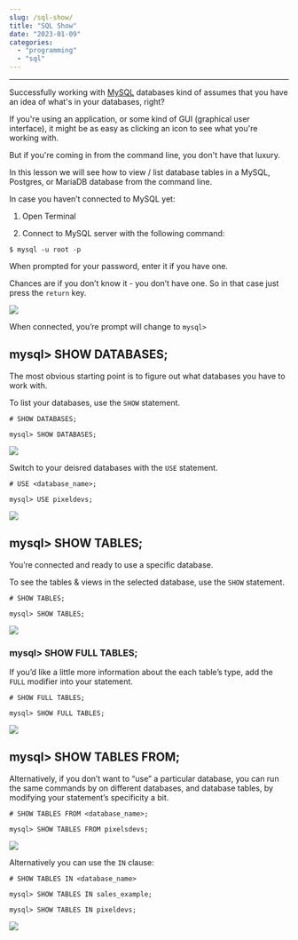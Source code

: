 ```yaml
---
slug: /sql-show/
title: "SQL Show"
date: "2023-01-09"
categories: 
  - "programming"
  - "sql"
---
```


* * *

Successfully working with [MySQL](https://www.mysql.com/) databases kind of assumes that you have an idea of what's in your databases, right?

If you're using an application, or some kind of GUI (graphical user interface), it might be as easy as clicking an icon to see what you're working with.

But if you're coming in from the command line, you don't have that luxury.

In this lesson we will see how to view / list database tables in a MySQL, Postgres, or MariaDB database from the command line.

In case you haven’t connected to MySQL yet:

1. Open Terminal

3. Connect to MySQL server with the following command:

```
$ mysql -u root -p
```

When prompted for your password, enter it if you have one.

Chances are if you don’t know it - you don’t have one. So in that case just press the `return` key.

![](/images/mysql-u-root-p-1024x474.png)

When connected, you’re prompt will change to `mysql>`

## mysql> SHOW DATABASES;

The most obvious starting point is to figure out what databases you have to work with.

To list your databases, use the `SHOW` statement.

```
# SHOW DATABASES;

mysql> SHOW DATABASES;
```

![](/images/mysql-show-databases-1024x459.png)

Switch to your deisred databases with the `USE` statement.

```
# USE <database_name>;

mysql> USE pixeldevs;
```

![](/images/mysql-USE-database-1024x128.png)

## mysql> SHOW TABLES;

You’re connected and ready to use a specific database.

To see the tables & views in the selected database, use the `SHOW` statement.

```
# SHOW TABLES;

mysql> SHOW TABLES;
```

![](/images/mysql-SHOW-TABLES-1024x712.png)

### mysql> SHOW FULL TABLES;

If you’d like a little more information about the each table’s type, add the `FULL` modifier into your statement.

```
# SHOW FULL TABLES;

mysql> SHOW FULL TABLES;
```

![](/images/mysql-SHOW-FULL-TABLES.png)

## mysql> SHOW TABLES FROM;

Alternatively, if you don’t want to “use” a particular database, you can run the same commands by on different databases, and database tables, by modifying your statement’s specificity a bit.

```
# SHOW TABLES FROM <database_name>;

mysql> SHOW TABLES FROM pixelsdevs;
```

![](/images/show-tables.-FROM-802x1024.png)

Alternatively you can use the `IN` clause:

```
# SHOW TABLES IN <database_name>

mysql> SHOW TABLES IN sales_example;

mysql> SHOW TABLES IN pixeldevs;
```

![](/images/mysql-SHOW-TABLES-IN-759x1024.png)
